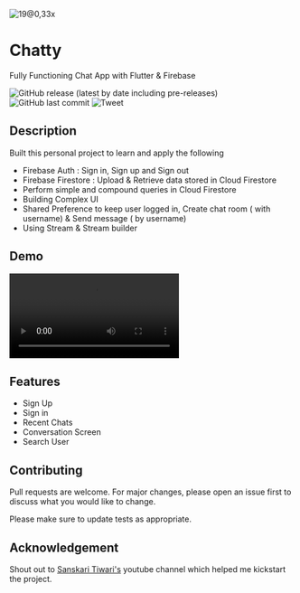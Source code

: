 ![19@0,33x](https://user-images.githubusercontent.com/26837230/127774492-3428d7dc-be8c-4630-9b6e-825d16a75ddb.png)

# Chatty
Fully Functioning Chat App with Flutter & Firebase

![GitHub release (latest by date including pre-releases)](https://img.shields.io/github/v/release/navendu-pottekkat/awesome-readme?include_prereleases)
![GitHub last commit](https://img.shields.io/github/last-commit/navendu-pottekkat/awesome-readme)
![Tweet](https://img.shields.io/twitter/url?style=flat-square&logo=twitter&url=https%3A%2F%2Fnavendu.me%2Fnsfw-filter%2Findex.html)
<!-- Describe your project in brief -->

## Description
Built this personal project to learn and apply the following
- Firebase Auth : Sign in, Sign up and Sign out
- Firebase Firestore : Upload & Retrieve data stored in Cloud Firestore
- Perform simple and compound queries in Cloud Firestore
- Building Complex UI
- Shared Preference to keep user logged in, Create chat room ( with username) & Send message ( by username)
- Using Stream & Stream builder

## Demo
![Demo](https://user-images.githubusercontent.com/26837230/127844790-1791c719-4295-4526-998d-8f339cbfd147.mp4)

## Features
- Sign Up
- Sign in
- Recent Chats
- Conversation Screen
- Search User

## 

## Contributing
Pull requests are welcome. For major changes, please open an issue first to discuss what you would like to change.

Please make sure to update tests as appropriate.

## Acknowledgement
Shout out to [Sanskari Tiwari's](https://github.com/theindianappguy) youtube channel which helped me kickstart the project.
